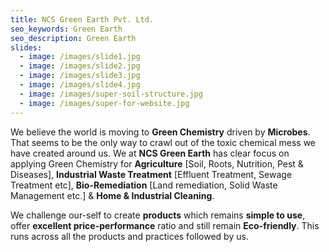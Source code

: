 ```yaml
---
title: NCS Green Earth Pvt. Ltd.
seo_keywords: Green Earth
seo_description: Green Earth
slides:
  - image: /images/slide1.jpg
  - image: /images/slide2.jpg
  - image: /images/slide3.jpg
  - image: /images/slide4.jpg
  - image: /images/super-soil-structure.jpg
  - image: /images/super-for-website.jpg
---
```

We believe the world is moving to **Green Chemistry** driven by **Microbes**. That seems to be the only way to crawl out of the toxic chemical mess we have created around us. We at **NCS Green Earth** has clear focus on applying Green Chemistry for **Agriculture** [Soil, Roots, Nutrition, Pest & Diseases], **Industrial Waste Treatment** [Effluent Treatment, Sewage Treatment etc], **Bio-Remediation** \[Land remediation, Solid Waste Management etc.] & **Home & Industrial Cleaning**. 

We challenge our-self to create **products** which remains **simple to use**, offer **excellent price-performance** ratio and still remain **Eco-friendly**. This runs across all the products and practices followed by us.
